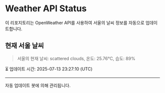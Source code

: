 
# Weather API Status

이 리포지토리는 OpenWeather API를 사용하여 서울의 날씨 정보를 자동으로 업데이트합니다.

## 현재 서울 날씨
> 서울의 현재 날씨: scattered clouds, 온도: 25.76°C, 습도: 89%

⏳ 업데이트 시간: 2025-07-13 23:27:10 (UTC)

---
자동 업데이트 봇에 의해 관리됩니다.
